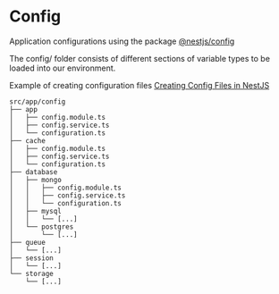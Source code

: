 # Config

Application configurations using the package  [@nestjs/config](https://www.example.com)

The config/ folder consists of different sections of variable types to be loaded into our environment.

Example of creating configuration files [Creating Config Files in NestJS](https://medium.com/the-crowdlinker-chronicle/creating-config-files-in-nestjs-dcd059ae15e4)

```
src/app/config
├── app
│   ├── config.module.ts
│   ├── config.service.ts
│   └── configuration.ts
├── cache
│   ├── config.module.ts
│   ├── config.service.ts
│   └── configuration.ts
├── database
│   ├── mongo
│   │   ├── config.module.ts
│   │   ├── config.service.ts
│   │   └── configuration.ts
│   ├── mysql
│   │   └── [...]
│   └── postgres
│       └── [...]
├── queue
│   └── [...]
├── session
│   └── [...]
└── storage
    └── [...]
```
